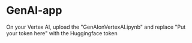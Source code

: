 # GenAI-app

On your Vertex AI, upload the "GenAIonVertexAI.ipynb" and replace "Put your token here" with the Huggingface token
